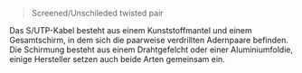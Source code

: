 > Screened/Unschileded twisted pair 

Das S/UTP-Kabel besteht aus einem Kunststoffmantel und einem Gesamtschirm, in dem sich die paarweise verdrillten Adernpaare befinden. Die Schirmung besteht aus einem Drahtgefelcht oder einer Aluminiumfoldie, einige Hersteller setzen auch beide Arten gemeinsam ein.
